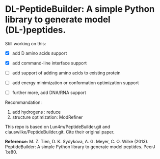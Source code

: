 # DL-PeptideBuilder: A simple Python library to generate model (DL-)peptides.

Still working on this:
- [x] add D amino acids support
- [x] add command-line interface support
- [ ] add support of adding amino acids to existing protein
- [ ] add energy minimization or conformation optimization support
- [ ] further more, add DNA/RNA support


Recommandation:
1. add hydrogens : reduce
2. structure optimization: ModRefiner

This repo is based on Lun4m/PeptideBuilder.git and clauswilke/PeptideBuilder.git. Cite their original paper.

**Reference:**
M. Z. Tien, D. K. Sydykova, A. G. Meyer, C. O. Wilke (2013). PeptideBuilder:
A simple Python library to generate model peptides. PeerJ 1:e80.
